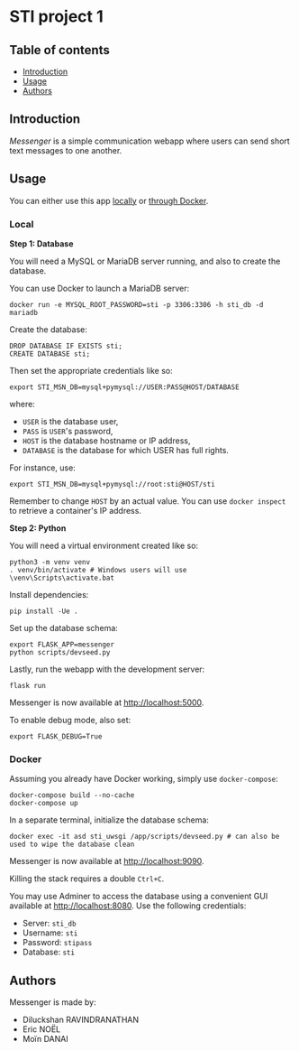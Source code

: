 # STI project 1

## Table of contents

- [Introduction](#introduction)
- [Usage](#usage)
- [Authors](#authors)

## Introduction

_Messenger_ is a simple communication webapp where users can send short text messages to one another.

## Usage

You can either use this app [locally](#local) or [through Docker](#docker).

### Local

__Step 1: Database__

You will need a MySQL or MariaDB server running, and also to create the database.

You can use Docker to launch a MariaDB server:

```
docker run -e MYSQL_ROOT_PASSWORD=sti -p 3306:3306 -h sti_db -d mariadb
```

Create the database:

```
DROP DATABASE IF EXISTS sti;
CREATE DATABASE sti;
```

Then set the appropriate credentials like so:

```
export STI_MSN_DB=mysql+pymysql://USER:PASS@HOST/DATABASE
```

where:

- `USER` is the database user,
- `PASS` is `USER`'s password,
- `HOST` is the database hostname or IP address,
- `DATABASE` is the database for which USER has full rights.

For instance, use:

```
export STI_MSN_DB=mysql+pymysql://root:sti@HOST/sti
```

Remember to change `HOST` by an actual value. You can use `docker inspect` to retrieve a container's IP address.

__Step 2: Python__

You will need a virtual environment created like so:

```
python3 -m venv venv
. venv/bin/activate # Windows users will use \venv\Scripts\activate.bat
```

Install dependencies:

```
pip install -Ue .
```

Set up the database schema:

```
export FLASK_APP=messenger
python scripts/devseed.py
```

Lastly, run the webapp with the development server:

```
flask run
```

Messenger is now available at [http://localhost:5000](http://localhost:5000).

To enable debug mode, also set:

```
export FLASK_DEBUG=True
```

### Docker

Assuming you already have Docker working, simply use `docker-compose`:

```
docker-compose build --no-cache
docker-compose up
```

In a separate terminal, initialize the database schema:

```
docker exec -it asd sti_uwsgi /app/scripts/devseed.py # can also be used to wipe the database clean
```

Messenger is now available at [http://localhost:9090](http://localhost:9090).

Killing the stack requires a double `Ctrl+C`.

You may use Adminer to access the database using a convenient GUI available at [http://localhost:8080](http://localhost:8080). Use the following credentials:

- Server: `sti_db`
- Username: `sti`
- Password: `stipass`
- Database: `sti`

## Authors

Messenger is made by:

- Diluckshan RAVINDRANATHAN
- Eric NOËL
- Moïn DANAI
